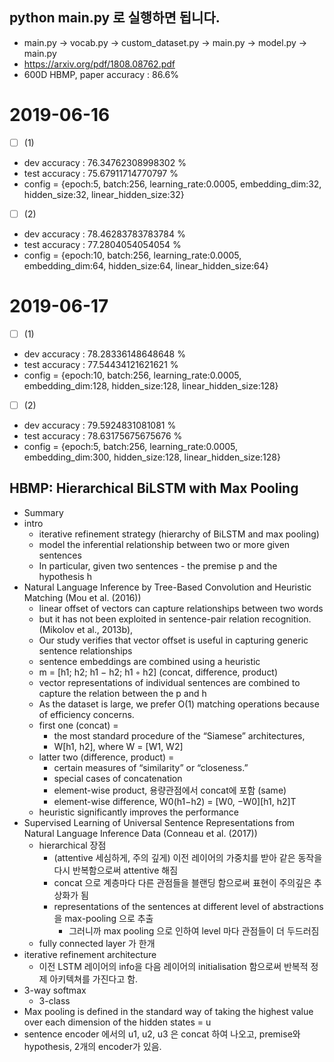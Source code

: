 ## python main.py 로 실행하면 됩니다.
- main.py → vocab.py → custom_dataset.py → main.py → model.py → main.py 
- https://arxiv.org/pdf/1808.08762.pdf
- 600D HBMP, paper accuracy : 86.6%
# 2019-06-16 
* [ ] (1)
- dev accuracy :  76.34762308998302 %
- test accuracy :  75.67911714770797 %
- config = {epoch:5, batch:256,  learning_rate:0.0005,  embedding_dim:32,  hidden_size:32,  linear_hidden_size:32}
* [ ] (2)
- dev accuracy :  78.46283783783784 %
- test accuracy :  77.2804054054054 %
- config = {epoch:10, batch:256,  learning_rate:0.0005,  embedding_dim:64,  hidden_size:64,  linear_hidden_size:64}

# 2019-06-17 
* [ ] (1)
- dev accuracy :  78.28336148648648 %
- test accuracy :  77.54434121621621 %
- config = {epoch:10, batch:256,  learning_rate:0.0005,  embedding_dim:128,  hidden_size:128,  linear_hidden_size:128}
* [ ] (2)
- dev accuracy :  79.5924831081081 %
- test accuracy :  78.63175675675676 %
- config = {epoch:5, batch:256,  learning_rate:0.0005,  embedding_dim:300,  hidden_size:128,  linear_hidden_size:128}


## HBMP: Hierarchical BiLSTM with Max Pooling
+ Summary
+ intro
	+ iterative refinement strategy (hierarchy of BiLSTM and max pooling)
	+ model the inferential relationship between two or more given sentences
	+ In particular, given two sentences - the premise p and the hypothesis h
+ Natural Language Inference by Tree-Based Convolution and Heuristic Matching (Mou et al. (2016))
	+ linear offset of vectors can capture relationships between two words
	+ but it has not been exploited in sentence-pair relation recognition.(Mikolov et al., 2013b),
	+ Our study verifies that vector offset is useful in capturing generic sentence relationships
	+ sentence embeddings are combined using a heuristic
	+ m = [h1; h2; h1 − h2; h1 ◦ h2]  (concat, difference, product)
	+ vector representations of individual sentences are combined to capture the relation between the p and h
	+ As the dataset is large, we prefer O(1) matching operations because of efficiency concerns. 
	+ first one (concat) = 
		+ the most standard procedure of the “Siamese” architectures, 
		+ W[h1, h2], where W = [W1, W2]
	+ latter two (difference, product) = 
		+ certain measures of “similarity” or “closeness.”
		+ special cases of concatenation
		+ element-wise product, 용량관점에서 concat에 포함 (same)
		+ element-wise difference, W0(h1−h2) = [W0, −W0][h1, h2]T
	+ heuristic significantly improves the performance
+ Supervised Learning of Universal Sentence Representations from Natural Language Inference Data (Conneau et al. (2017))
	+ hierarchical 장점 
		+ (attentive 세심하게, 주의 깊게) 이전 레이어의 가중치를 받아 같은 동작을 다시 반복함으로써 attentive 해짐
		+ concat 으로 계층마다 다른 관점들을 블랜딩 함으로써 표현이 주의깊은 추상화가 됨
		+ representations of the sentences at different level of abstractions 을 max-pooling 으로 추출
			+ 그러니까 max pooling 으로 인하여 level 마다 관점들이 더 두드러짐
	+ fully connected layer 가 한개
+ iterative refinement architecture
	+ 이전 LSTM 레이어의 info을 다음 레이어의 initialisation 함으로써 반복적 정제 아키텍쳐를 가진다고 함.
+ 3-way softmax
	+ 3-class
+ Max pooling is defined in the standard way of taking the highest value over each dimension of the hidden states = u
+ sentence encoder 에서의 u1, u2, u3 은 concat 하여 나오고, premise와 hypothesis, 2개의 encoder가 있음.
